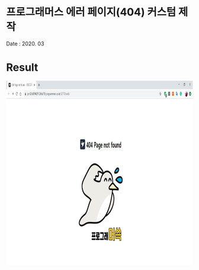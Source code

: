 # 프로그래머스 에러 페이지(404) 커스텀 제작
Date : 2020. 03 

# Result
<div><img src="img/에러 페이지 정면샷.JPG" width="900" height="500"></div> <br>

